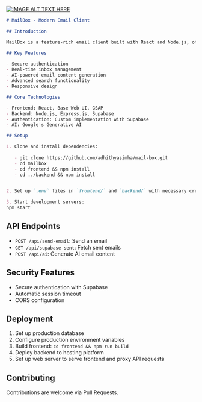 [![IMAGE ALT TEXT HERE](https://img.youtube.com/vi/6h5FVmjph7M/1.jpg)](https://youtu.be/6h5FVmjph7M)

```markdown
# MailBox - Modern Email Client

## Introduction

MailBox is a feature-rich email client built with React and Node.js, offering real-time inbox updates, email composition, and advanced search capabilities.

## Key Features

- Secure authentication
- Real-time inbox management
- AI-powered email content generation
- Advanced search functionality
- Responsive design

## Core Technologies

- Frontend: React, Base Web UI, GSAP
- Backend: Node.js, Express.js, Supabase
- Authentication: Custom implementation with Supabase
- AI: Google's Generative AI

## Setup

1. Clone and install dependencies:
   
   - git clone https://github.com/adhithyasimha/mail-box.git
   - cd mailbox
   - cd frontend && npm install
   - cd ../backend && npm install
   

2. Set up `.env` files in `frontend/` and `backend/` with necessary credentials.

3. Start development servers:
npm start
```
   

## API Endpoints

- `POST /api/send-email`: Send an email
- `GET /api/supabase-sent`: Fetch sent emails
- `POST /api/ai`: Generate AI email content

## Security Features

- Secure authentication with Supabase
- Automatic session timeout
- CORS configuration

## Deployment

1. Set up production database
2. Configure production environment variables
3. Build frontend: `cd frontend && npm run build`
4. Deploy backend to hosting platform
5. Set up web server to serve frontend and proxy API requests

## Contributing

Contributions are welcome via Pull Requests.


